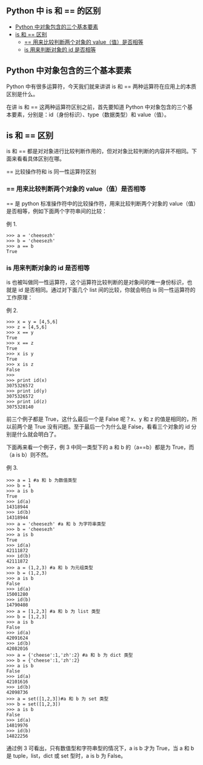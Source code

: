 ## Python 中 is 和 == 的区别
<!-- vim-markdown-toc GFM -->

* [Python 中对象包含的三个基本要素](#python-中对象包含的三个基本要素)
* [is 和 == 区别](#is-和--区别)
    * [== 用来比较判断两个对象的 value（值）是否相等](#-用来比较判断两个对象的-value值是否相等)
    * [is 用来判断对象的 id 是否相等](#is-用来判断对象的-id-是否相等)

<!-- vim-markdown-toc -->

## Python 中对象包含的三个基本要素

Python 中有很多运算符，今天我们就来讲讲 is 和 == 两种运算符在应用上的本质区别是什么。

在讲 is 和 == 这两种运算符区别之前，首先要知道 Python 中对象包含的三个基本要素，分别是：id（身份标识）、type（数据类型）和 value（值）。

## is 和 == 区别

is 和 == 都是对对象进行比较判断作用的，但对对象比较判断的内容并不相同。下面来看看具体区别在哪。

== 比较操作符和 is 同一性运算符区别

### == 用来比较判断两个对象的 value（值）是否相等

== 是 python 标准操作符中的比较操作符，用来比较判断两个对象的 value（值）是否相等，例如下面两个字符串间的比较：

例 1.

```
>>> a = 'cheesezh'
>>> b = 'cheesezh'
>>> a == b
True
```

### is 用来判断对象的 id 是否相等

is 也被叫做同一性运算符，这个运算符比较判断的是对象间的唯一身份标识，也就是 id 是否相同。通过对下面几个 list 间的比较，你就会明白 is 同一性运算符的工作原理：

例 2.

```
>>> x = y = [4,5,6]
>>> z = [4,5,6]
>>> x == y
True
>>> x == z
True
>>> x is y
True
>>> x is z
False
>>>
>>> print id(x)
3075326572
>>> print id(y)
3075326572
>>> print id(z)
3075328140
```
前三个例子都是 True，这什么最后一个是 False 呢？x、y 和 z 的值是相同的，所以前两个是 True 没有问题。至于最后一个为什么是 False，看看三个对象的 id 分别是什么就会明白了。

下面再来看一个例子，例 3 中同一类型下的 a 和 b 的（a==b）都是为 True，而（a is b）则不然。

例 3.

```
>>> a = 1 #a 和 b 为数值类型
>>> b = 1
>>> a is b
True
>>> id(a)
14318944
>>> id(b)
14318944
>>> a = 'cheesezh' #a 和 b 为字符串类型
>>> b = 'cheesezh'
>>> a is b
True
>>> id(a)
42111872
>>> id(b)
42111872
>>> a = (1,2,3) #a 和 b 为元组类型
>>> b = (1,2,3)
>>> a is b
False
>>> id(a)
15001280
>>> id(b)
14790408
>>> a = [1,2,3] #a 和 b 为 list 类型
>>> b = [1,2,3]
>>> a is b
False
>>> id(a)
42091624
>>> id(b)
42082016
>>> a = {'cheese':1,'zh':2} #a 和 b 为 dict 类型
>>> b = {'cheese':1,'zh':2}
>>> a is b
False
>>> id(a)
42101616
>>> id(b)
42098736
>>> a = set([1,2,3])#a 和 b 为 set 类型
>>> b = set([1,2,3])
>>> a is b
False
>>> id(a)
14819976
>>> id(b)
14822256

```

通过例 3 可看出，只有数值型和字符串型的情况下，a is b 才为 True，当 a 和 b 是 tuple，list，dict 或 set 型时，a is b 为 False。
